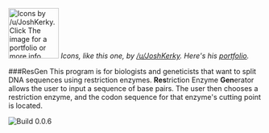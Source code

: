 <a href="https://www.behance.net/JKDesignCo"><img src="https://dl.dropbox.com/s/lu76v7f1wbfs973/Small.png?dl=0" title="Icons by /u/JoshKerky. 
Click The image for a portfolio or more info." width="100"/></a>
*Icons, like this one, by [/u/JoshKerky](https://reddit.com/u/JoshKerky). Here's his [portfolio](https://www.behance.net/JKDesignCo).*

###ResGen
This program is for biologists and geneticists that want to split DNA sequences using restriction enzymes. **Res**triction Enzyme **Gen**erator
allows the user to input a sequence of base pairs. The user then chooses a restriction enzyme, and the codon sequence for that enzyme's cutting point
is located.

![Build 0.0.6](https://dl.dropbox.com/s/xrxll7sxpftsx20/Build%200.0.6.png?dl=0)